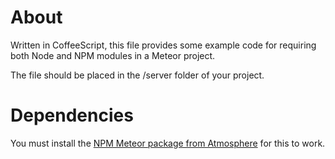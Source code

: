 About
=====

Written in CoffeeScript, this file provides some example code for requiring both Node and NPM modules in a Meteor project.

The file should be placed in the /server folder of your project.

Dependencies
============

You must install the [NPM Meteor package from Atmosphere](https://atmosphere.meteor.com/package/npm) for this to work.

